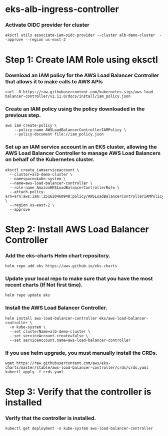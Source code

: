 # eks-alb-ingress-controller

### Activate OIDC provider for cluster

```
eksctl utils associate-iam-oidc-provider --cluster alb-demo-cluster  --approve --region us-east-2
```


# Step 1: Create IAM Role using eksctl

### Download an IAM policy for the AWS Load Balancer Controller that allows it to make calls to AWS APIs

```
curl -O https://raw.githubusercontent.com/kubernetes-sigs/aws-load-balancer-controller/v2.11.0/docs/install/iam_policy.json
```

### Create an IAM policy using the policy downloaded in the previous step.
```
aws iam create-policy \
    --policy-name AWSLoadBalancerControllerIAMPolicy \
    --policy-document file://iam_policy.json
```

### Set up an IAM service account in an EKS cluster, allowing the AWS Load Balancer Controller to manage AWS Load Balancers on behalf of the Kubernetes cluster.

```
eksctl create iamserviceaccount \
  --cluster=alb-demo-cluster \
  --namespace=kube-system \
  --name=aws-load-balancer-controller \
  --role-name AmazonEKSLoadBalancerControllerRole \
  --attach-policy-arn=arn:aws:iam::251620460948:policy/AWSLoadBalancerControllerIAMPolicy \
  --region us-east-2 \
  --approve
```

# Step 2: Install AWS Load Balancer Controller

### Add the eks-charts Helm chart repository.

```
helm repo add eks https://aws.github.io/eks-charts
```

### Update your local repo to make sure that you have the most recent charts (If Not first time).

```
helm repo update eks
```

### Install the AWS Load Balancer Controller.

```
helm install aws-load-balancer-controller eks/aws-load-balancer-controller \
  -n kube-system \
  --set clusterName=alb-demo-cluster \
  --set serviceAccount.create=false \
  --set serviceAccount.name=aws-load-balancer-controller
```

### If you use helm upgrade, you must manually install the CRDs.

```
wget https://raw.githubusercontent.com/aws/eks-charts/master/stable/aws-load-balancer-controller/crds/crds.yaml
kubectl apply -f crds.yaml
```

# Step 3: Verify that the controller is installed

### Verify that the controller is installed.

```
kubectl get deployment -n kube-system aws-load-balancer-controller
```
